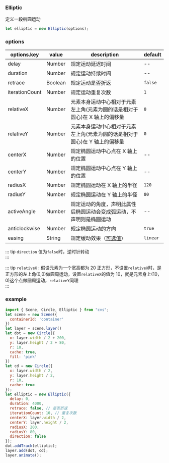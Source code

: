 ### Elliptic

定义一段椭圆运动

```js
let elliptic = new Elliptic(options);
```

### options

| options.key    | value   | description                                                                 | default  |
| -------------- | ------- | --------------------------------------------------------------------------- | -------- |
| delay          | Number  | 规定运动延迟时间                                                            | --       |
| duration       | Number  | 规定运动持续时间                                                            | --       |
| retrace        | Boolean | 规定运动是否折返                                                            | `false`  |
| iterationCount | Number  | 规定运动重复次数                                                            | `1`      |
| relativeX      | Number  | 元素本身运动中心相对于元素左上角(元素为圆的话是相对于圆心)在 X 轴上的偏移量 | `0`      |
| relativeY      | Number  | 元素本身运动中心相对于元素左上角(元素为圆的话是相对于圆心)在 Y 轴上的偏移量 | `0`      |
| centerX        | Number  | 规定椭圆运动中心点在 X 轴上的位置                                           | --       |
| centerY        | Number  | 规定椭圆运动中心点在 Y 轴上的位置                                           | --       |
| radiusX        | Number  | 规定椭圆运动在 X 轴上的半径                                                 | `120`    |
| radiusY        | Number  | 规定椭圆运动在 Y 轴上的半径                                                 | `80`     |
| activeAngle    | Number  | 规定运动的角度，声明此属性后椭圆运动会变成弧运动，不声明则是椭圆运动                | --      |
| anticlockwise  | Number  | 规定椭圆运动的方向                                                          | `true`   |
| easing         | String  | 规定缓动效果（[可选值](/docs/track.html#easing)）                           | `linear` |

::: tip
`direction` 值为`false`时，逆时针转动  
:::

::: tip
`relativeX` : 假设元素为一个宽高都为 20 正方形，不设置`relativeX`时，是正方形的左上角(0,0)做圆周运动，设置`relativeX`的值为 10，就是元素身上(10，0)这个点做圆周运动，`relativeY`同理  
:::

### example

```js
import { Scene, Circle, Elliptic } from "cvs";
let scene = new Scene({
  containerId: 'container'
})
let layer = scene.layer()
let dot = new Circle({
  x: layer.width / 2 + 200,
  y: layer.height / 2 + 80,
  r: 10,
  cache: true,
  fill: 'pink'
})
let cd = new Circle({
  x: layer.width / 2,
  y: layer.height / 2,
  r: 10,
  cache: true
});
let elliptic = new Elliptic({
  delay: 0,
  duration: 4000,
  retrace: false, // 是否折返
  iterationCount: 10, // 重复次数
  centerX: layer.width / 2,
  centerY: layer.height / 2,
  radiusX: 200,
  radiusY: 80,
  direction: false
});
dot.addTrack(elliptic);
layer.add(dot, cd);
layer.animate();
```

<ClientOnly><c-elliptic></c-elliptic></ClientOnly>
